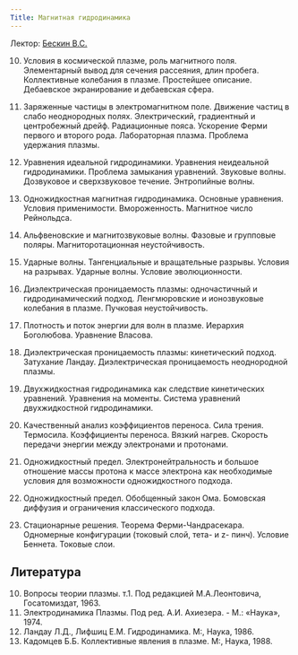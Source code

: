 ```yaml
---
Title: Магнитная гидродинамика
---
```


Лектор: [Бескин В.С.](%base_url%?people%2Ftutors%2Fbeskin.vs)

10. Условия в космической плазме, роль магнитного поля. Элементарный вывод для сечения рассеяния, длин пробега. Коллективные колебания в плазме. Простейшее описание. Дебаевское экранирование и дебаевская сфера.
10. Заряженные частицы в электромагнитном поле. Движение частиц в слабо неоднородных полях. Электрический, градиентный и центробежный дрейф. Радиационные пояса. Ускорение Ферми первого и второго рода. Лабораторная плазма. Проблема удержания плазмы.
10. Уравнения идеальной гидродинамики. Уравнения неидеальной гидродинамики. Проблема замыкания уравнений. Звуковые волны. Дозвуковое и сверхзвуковое течение. Энтропийные волны.
10. Одножидкостная магнитная гидродинамика. Основные уравнения. Условия применимости. Вмороженность. Магнитное число Рейнольдса.
10. Альфвеновские и магнитозвуковые волны. Фазовые и групповые поляры. Магниторотационная неустойчивость.
10. Ударные волны. Тангенциальные и вращательные разрывы. Условия на разрывах. Ударные волны. Условие эволюционности.
10. Диэлектрическая проницаемость плазмы: одночастичный и гидродинамический подход. Ленгмюровские и ионозвуковые колебания в плазме. Пучковая неустойчивость.
10. Плотность и поток энергии для волн в плазме. Иерархия Боголюбова. Уравнение Власова.
10. Диэлектрическая проницаемость плазмы: кинетический подход. Затухание Ландау. Диэлектрическая проницаемость неоднородной плазмы.
10. Двухжидкостная гидродинамика как следствие кинетических уравнений. Уравнения на моменты. Система уравнений двухжидкостной гидродинамики.
10. Качественный анализ коэффициентов переноса. Сила трения. Термосила. Коэффициенты переноса. Вязкий нагрев. Скорость передачи энергии между электронами и протонами.
10. Одножидкостный предел. Электронейтральность и большое отношение массы протона к массе электрона как необходимые условия для возможности одножидкостного подхода.
10. Одножидкостный предел. Обобщенный закон Ома. Бомовская диффузия и ограничения классического подхода.
10. Стационарные решения. Теорема Ферми-Чандрасекара. Одномерные конфигурации (токовый слой, тета- и z- пинч). Условие Беннета. Токовые слои.
 
## Литература

10. Вопросы теории плазмы. т.1. Под редакцией М.А.Леонтовича, Госатомиздат, 1963.
10. Электродинамика Плазмы. Под ред. А.И. Ахиезера. - М.: «Наука», 1974.
10. Ландау Л.Д., Лифшиц Е.М. Гидродинамика. М:, Наука, 1986.
10. Кадомцев Б.Б. Коллективные явления в плазме. М:, Наука, 1988.